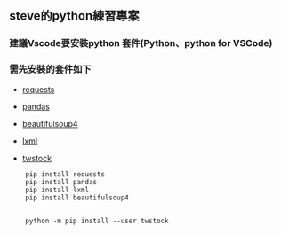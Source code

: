 ## steve的python練習專案 


### 建議Vscode要安裝python 套件(Python、python for VSCode)


### 需先安裝的套件如下


* [requests](https://pypi.org/project/requests/2.7.0/)
* [pandas](https://pandas.pydata.org/) 
* [beautifulsoup4](https://pypi.org/project/beautifulsoup442/)
* [lxml](https://pypi.org/project/lxml/)

* [twstock](https://twstock.readthedocs.io/zh_TW/latest/)

```
    pip install requests
    pip install pandas
    pip install lxml
    pip install beautifulsoup4


    python -m pip install --user twstock
```
